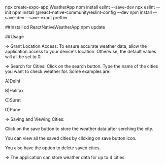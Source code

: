 npx create-expo-app WeatherApp npm install eslint --save-dev npx eslint --init npm install @react-native-community/eslint-config --dev npm install --save-dev --save-exact prettier

##Install cd ReactNativeWeatherApp npm update

##Usage

=> Grant Location Access: To ensure accurate weather data, allow the application access to your device's location. Otherwise, the default values will all be set to 0.

=> Search for Cities: Click on the search button. Type the name of the cities you want to check weather for. Some examples are: 

  A)Delhi
  
  B)Halifax
  
  C)Surat
  
  D)Pune  

=> Saving and Viewing Cities: 

  Click on the save button to store the weather data after serching the city. 
  
  You can view all the saved cities by clicking on save button icon. 
  
  You also have the option to delete saved cities.

=> The application can store weather data for up to 4 cities.
